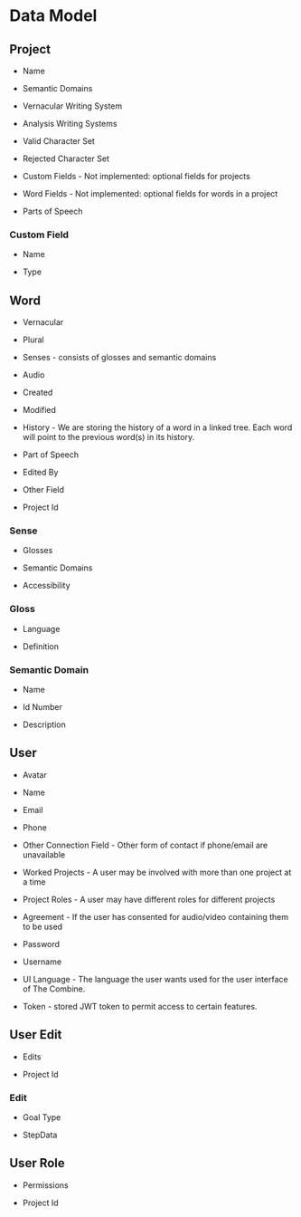 # Data Model

## Project

- Name

- Semantic Domains

- Vernacular Writing System

- Analysis Writing Systems

- Valid Character Set

- Rejected Character Set

- Custom Fields - Not implemented: optional fields for projects

- Word Fields - Not implemented: optional fields for words in a project

- Parts of Speech

### Custom Field

- Name

- Type

## Word

- Vernacular

- Plural

- Senses - consists of glosses and semantic domains

- Audio

- Created

- Modified

- History - We are storing the history of a word in a linked tree. Each word will point to the previous word(s) in its history.

- Part of Speech

- Edited By

- Other Field

- Project Id

### Sense

- Glosses

- Semantic Domains

- Accessibility

### Gloss

- Language

- Definition

### Semantic Domain

- Name

- Id Number

- Description

## User

- Avatar

- Name

- Email

- Phone

- Other Connection Field - Other form of contact if phone/email are unavailable

- Worked Projects - A user may be involved with more than one project at a time

- Project Roles - A user may have different roles for different projects

- Agreement - If the user has consented for audio/video containing them to be used

- Password

- Username

- UI Language - The language the user wants used for the user interface of The Combine.

- Token - stored JWT token to permit access to certain features.

## User Edit

- Edits

- Project Id

### Edit

- Goal Type

- StepData

## User Role

- Permissions

- Project Id
